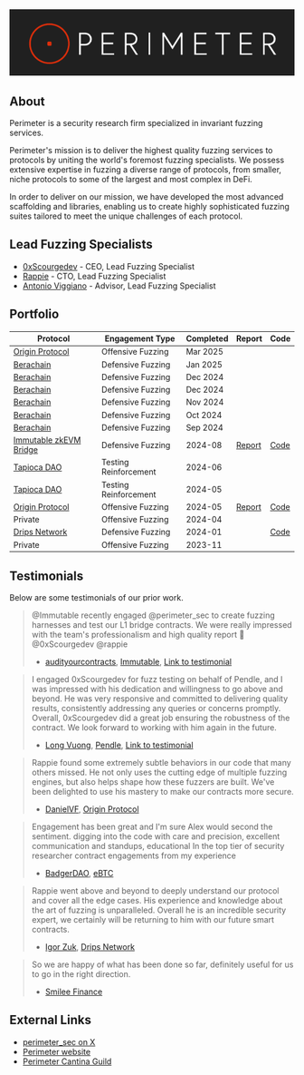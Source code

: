 <img src="../assets/perimeter-logo.png" alt="Perimeter Logo">

## About
Perimeter is a security research firm specialized in invariant fuzzing services.

Perimeter's mission is to deliver the highest quality fuzzing services to protocols by uniting the world's foremost fuzzing specialists. We possess extensive expertise in fuzzing a diverse range of protocols, from smaller, niche protocols to some of the largest and most complex in DeFi. 

In order to deliver on our mission, we have developed the most advanced scaffolding and libraries, enabling us to create highly sophisticated fuzzing suites tailored to meet the unique challenges of each protocol.

## Lead Fuzzing Specialists
- [0xScourgedev](Portfolio%20-%200xScourgedev.md) - CEO, Lead Fuzzing Specialist
- [Rappie](Portfolio%20-%20Rappie.md) - CTO, Lead Fuzzing Specialist
- [Antonio Viggiano](Portfolio%20-%20Antonio%20Viggiano.md) - Advisor, Lead Fuzzing Specialist

## Portfolio

| Protocol                                                              | Engagement Type       | Completed | Report                                                                                                                                   | Code                                                                                       |
| --------------------------------------------------------------------- | --------------------- | --------- | ---------------------------------------------------------------------------------------------------------------------------------------- | ------------------------------------------------------------------------------------------ |
| [Origin Protocol](https://www.originprotocol.com/)                    | Offensive Fuzzing     | Mar 2025  |                                                                                                                                          |                                                                                            |
| [Berachain](https://www.berachain.com)                                | Defensive Fuzzing     | Jan 2025  |                                                                                                                                          |                                                                                            |
| [Berachain](https://www.berachain.com)                                | Defensive Fuzzing     | Dec 2024  |                                                                                                                                          |                                                                                            |
| [Berachain](https://www.berachain.com)                                | Defensive Fuzzing     | Dec 2024  |                                                                                                                                          |                                                                                            |
| [Berachain](https://www.berachain.com)                                | Defensive Fuzzing     | Nov 2024  |                                                                                                                                          |                                                                                            |
| [Berachain](https://www.berachain.com)                                | Defensive Fuzzing     | Oct 2024  |                                                                                                                                          |                                                                                            |
| [Berachain](https://www.berachain.com)                                | Defensive Fuzzing     | Sep 2024  |                                                                                                                                          |                                                                                            |
| [Immutable zkEVM Bridge](https://toolkit.immutable.com/squid-bridge/) | Defensive Fuzzing     | 2024-08   | [Report](https://github.com/perimetersec/resources/blob/main/reports/Immutable%20zkEVM%20Bridge%20-%20Fuzzing%20Report.pdf)              | [Code](https://github.com/perimetersec/zkevm-bridge-contracts-fuzz/tree/main/test/fuzzing) |
| [Tapioca DAO](https://www.tapioca.xyz)                                | Testing Reinforcement | 2024-06   |                                                                                                                                          |                                                                                            |
| [Tapioca DAO](https://www.tapioca.xyz)                                | Testing Reinforcement | 2024-05   |                                                                                                                                          |                                                                                            |
| [Origin Protocol](https://www.originprotocol.com/)                    | Offensive Fuzzing     | 2024-05   | [Report](https://github.com/perimetersec/origin-oeth-fuzzing/blob/main/reports/Origin%20Protocol%20OETHVault%20-%20Fuzzing%20Report.pdf) | [Code](https://github.com/perimetersec/origin-oeth-fuzzing/tree/main/src/fuzz/oethvault)   |
| Private                                                               | Offensive Fuzzing     | 2024-04   |                                                                                                                                          |                                                                                            |
| [Drips Network](https://www.drips.network/)                           | Defensive Fuzzing     | 2024-01   |                                                                                                                                          | [Code](https://github.com/perimetersec/drips-fuzzing/tree/main/src/echidna)                |
| Private                                                               | Offensive Fuzzing     | 2023-11   |                                                                                                                                          |                                                                                            |


## Testimonials
Below are some testimonials of our prior work.

> @Immutable recently engaged @perimeter_sec to create fuzzing harnesses and test our L1 bridge contracts. We were really impressed with the team's professionalism and high quality report 🙏 @0xScourgedev @rappie
> - [audityourcontracts](https://x.com/AuditUrContract), [Immutable](https://www.immutable.com), [Link to testimonial](https://x.com/AuditUrContract/status/1844180704483213505)

> I engaged 0xScourgedev for fuzz testing on behalf of Pendle, and I was impressed with his dedication and willingness to go above and beyond. He was very responsive and committed to delivering quality results, consistently addressing any queries or concerns promptly. Overall, 0xScourgedev did a great job ensuring the robustness of the contract. We look forward to working with him again in the future.
> - [Long Vuong](https://x.com/unclegrandpa925), [Pendle](https://www.pendle.finance), [Link to testimonial](https://x.com/0xScourgedev/status/1801298332947517713)

> Rappie found some extremely subtle behaviors in our code that many others missed. He not only uses the cutting edge of multiple fuzzing engines, but also helps shape how these fuzzers are built. We've been delighted to use his mastery to make our contracts more secure.
> 
> - [DanielVF](https://x.com/danielvf), [Origin Protocol](https://www.originprotocol.com/)

> Engagement has been great and I'm sure Alex would second the sentiment. digging into the code with care and precision, excellent communication and standups, educational
> In the top tier of security researcher contract engagements from my experience
> - [BadgerDAO](https://x.com/BadgerDAO), [eBTC](https://x.com/eBTCprotocol)

> Rappie went above and beyond to deeply understand our protocol and cover all the edge cases. His experience and knowledge about the art of fuzzing is unparalleled. Overall he is an incredible security expert, we certainly will be returning to him with our future smart contracts.
>
> - [Igor Zuk](https://x.com/code_sandwich), [Drips Network](https://www.drips.network/)

> So we are happy of what has been done so far, definitely useful for us to go in the right direction.
> - [Smilee Finance](https://x.com/SmileeFinance)

## External Links
- [perimeter_sec on X](https://x.com/perimeter_sec)
- [Perimeter website](https://perimetersec.io)
- [Perimeter Cantina Guild](https://cantina.xyz/guilds/perimeter)
